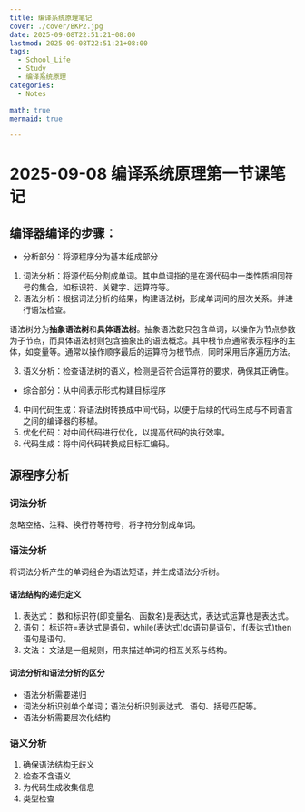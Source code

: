 ```yaml
---
title: 编译系统原理笔记
cover: ./cover/BKP2.jpg
date: 2025-09-08T22:51:21+08:00
lastmod: 2025-09-08T22:51:21+08:00
tags:
  - School_Life
  - Study
  - 编译系统原理
categories:
  - Notes

math: true
mermaid: true

---
```

# 2025-09-08 编译系统原理第一节课笔记

## 编译器编译的步骤：

- 分析部分：将源程序分为基本组成部分

1. 词法分析：将源代码分割成单词。其中单词指的是在源代码中一类性质相同符号的集合，如标识符、关键字、运算符等。
2. 语法分析：根据词法分析的结果，构建语法树，形成单词间的层次关系。并进行语法检查。

语法树分为**抽象语法树**和**具体语法树**。抽象语法数只包含单词，以操作为节点参数为子节点，而具体语法树则包含抽象出的语法概念。其中根节点通常表示程序的主体，如变量等。通常以操作顺序最后的运算符为根节点，同时采用后序遍历方法。

3. 语义分析：检查语法树的语义，检测是否符合运算符的要求，确保其正确性。

- 综合部分：从中间表示形式构建目标程序

4. 中间代码生成：将语法树转换成中间代码，以便于后续的代码生成与不同语言之间的编译器的移植。
5. 优化代码：对中间代码进行优化，以提高代码的执行效率。
6. 代码生成：将中间代码转换成目标汇编码。

## 源程序分析

### 词法分析

忽略空格、注释、换行符等符号，将字符分割成单词。

### 语法分析

将词法分析产生的单词组合为语法短语，并生成语法分析树。

#### 语法结构的递归定义

1. 表达式：
数和标识符(即变量名、函数名)是表达式，表达式运算也是表达式。
2. 语句：
标识符=表达式是语句，while(表达式)do语句是语句，if(表达式)then语句是语句。
3. 文法：
  文法是一组规则，用来描述单词的相互关系与结构。

#### 词法分析和语法分析的区分

- 语法分析需要递归
- 词法分析识别单个单词；语法分析识别表达式、语句、括号匹配等。
- 语法分析需要层次化结构

### 语义分析

1. 确保语法结构无歧义
2. 检查不含语义
3. 为代码生成收集信息
4. 类型检查